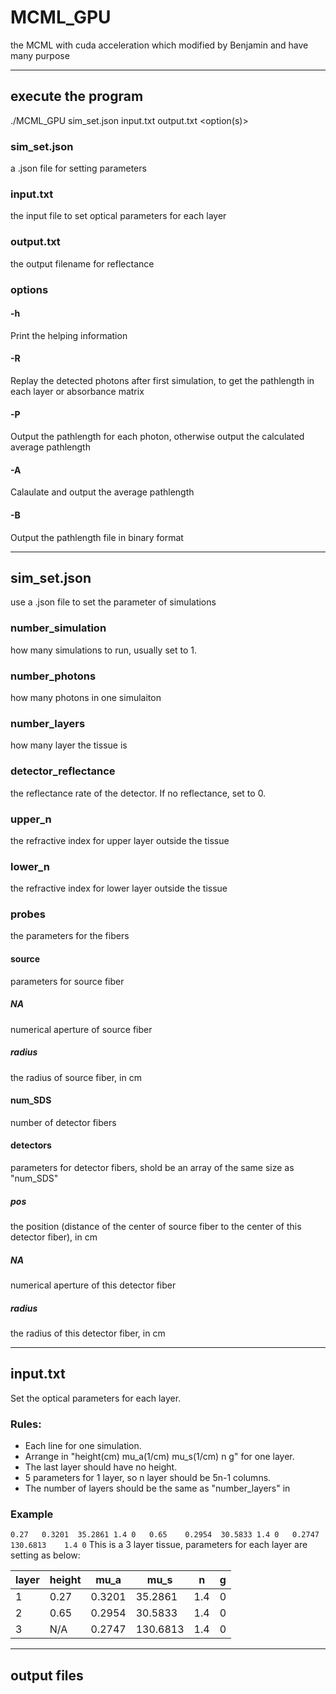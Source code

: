 # MCML_GPU
the MCML with cuda acceleration which modified by Benjamin and have many purpose


---

## execute the program
./MCML_GPU sim_set.json input.txt output.txt <option(s)>
### sim_set.json
a .json file for setting parameters
### input.txt
the input file to set optical parameters for each layer
### output.txt
the output filename for reflectance
### options
#### -h
Print the helping information
#### -R
Replay the detected photons after first simulation, to get the pathlength in each layer or absorbance matrix
#### -P
Output the pathlength for each photon, otherwise output the calculated average pathlength
#### -A
Calaulate and output the average pathlength
#### -B
Output the pathlength file in binary format


---

## sim_set.json
use a .json file to set the parameter of simulations
### number_simulation
how many simulations to run, usually set to 1.
### number_photons
how many photons in one simulaiton
### number_layers
how many layer the tissue is
### detector_reflectance
the reflectance rate of the detector.  If no reflectance, set to 0.
### upper_n
the refractive index for upper layer outside the tissue
### lower_n
the refractive index for lower layer outside the tissue
### probes
the parameters for the fibers
#### source
parameters for source fiber
##### NA
numerical aperture of source fiber
##### radius
the radius of source fiber, in cm
#### num_SDS
number of detector fibers
#### detectors
parameters for detector fibers, shold be an array of the same size as "num_SDS"
##### pos
the position (distance of the center of source fiber to the center of this detector fiber), in cm
##### NA
numerical aperture of this detector fiber
##### radius
the radius of this detector fiber, in cm

---

## input.txt
Set the optical parameters for each layer.

### Rules:
* Each line for one simulation.
* Arrange in "height(cm) mu_a(1/cm) mu_s(1/cm) n g" for one layer.
* The last layer should have no height.
* 5 parameters for 1 layer, so n layer should be 5n-1 columns.
* The number of layers should be the same as "number_layers" in 
### Example
`0.27	0.3201	35.2861	1.4	0	0.65	0.2954	30.5833	1.4	0	0.2747	130.6813	1.4	0`
This is a 3 layer tissue, parameters for each layer are setting as below:

| layer    | height   | mu_a     | mu_s     | n        | g        |
| -------- | -------- | -------- | -------- | -------- | -------- |
| 1        | 0.27     | 0.3201   | 35.2861  | 1.4      | 0        |
| 2        | 0.65     | 0.2954   | 30.5833  | 1.4      | 0        |
| 3        | N/A      | 0.2747   | 130.6813 | 1.4      | 0        |


---

## output files
